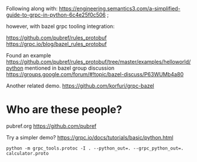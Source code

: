 Following along with: https://engineering.semantics3.com/a-simplified-guide-to-grpc-in-python-6c4e25f0c506 ;

however, with bazel grpc tooling integration:

https://github.com/pubref/rules_protobuf
https://grpc.io/blog/bazel_rules_protobuf

Found an example
https://github.com/pubref/rules_protobuf/tree/master/examples/helloworld/python
mentioned in bazel group discussion
https://groups.google.com/forum/#!topic/bazel-discuss/P63WUMb4a80

Another related demo.
https://github.com/korfuri/grpc-bazel

# Who are these people?
pubref.org
https://github.com/pubref

Try a simpler demo?
https://grpc.io/docs/tutorials/basic/python.html

```
python -m grpc_tools.protoc -I . --python_out=. --grpc_python_out=. calculator.proto
```
